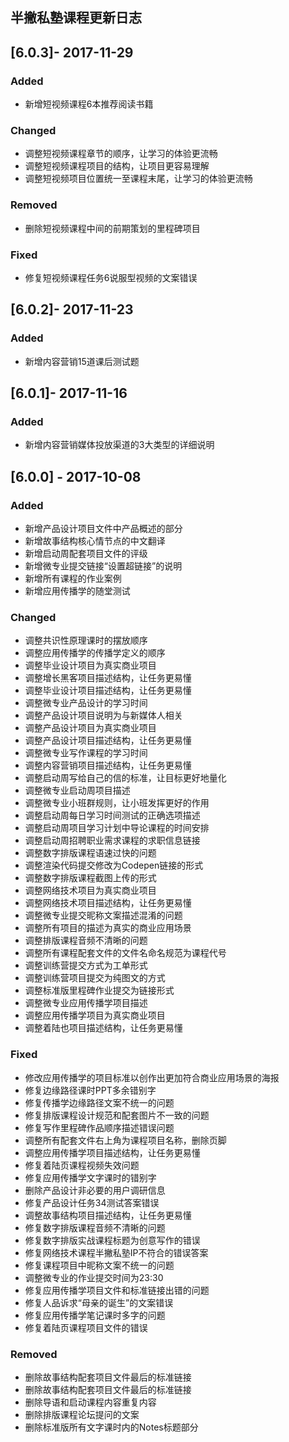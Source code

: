 ## 半撇私塾课程更新日志

## [6.0.3]- 2017-11-29

### Added

- 新增短视频课程6本推荐阅读书籍

### Changed

- 调整短视频课程章节的顺序，让学习的体验更流畅
- 调整短视频课程项目的结构，让项目更容易理解
- 调整短视频项目位置统一至课程末尾，让学习的体验更流畅

### Removed

- 删除短视频课程中间的前期策划的里程碑项目

### Fixed

- 修复短视频课程任务6说服型视频的文案错误

## [6.0.2]- 2017-11-23

### Added

- 新增内容营销15道课后测试题

## [6.0.1]- 2017-11-16

### Added

- 新增内容营销媒体投放渠道的3大类型的详细说明

## [6.0.0] - 2017-10-08

### Added

- 新增产品设计项目文件中产品概述的部分
- 新增故事结构核心情节点的中文翻译
- 新增启动周配套项目文件的评级
- 新增微专业提交链接“设置超链接”的说明
- 新增所有课程的作业案例
- 新增应用传播学的随堂测试

###  Changed

- 调整共识性原理课时的摆放顺序
- 调整应用传播学的传播学定义的顺序
- 调整毕业设计项目为真实商业项目
- 调整增长黑客项目描述结构，让任务更易懂
- 调整毕业设计项目描述结构，让任务更易懂
- 调整微专业产品设计的学习时间
- 调整产品设计项目说明为与新媒体人相关
- 调整产品设计项目为真实商业项目
- 调整产品设计项目描述结构，让任务更易懂
- 调整微专业写作课程的学习时间
- 调整内容营销项目描述结构，让任务更易懂
- 调整启动周写给自己的信的标准，让目标更好地量化
- 调整微专业启动周项目描述
- 调整微专业小班群规则，让小班发挥更好的作用
- 调整启动周每日学习时间测试的正确选项描述
- 调整启动周项目学习计划中导论课程的时间安排
- 调整启动周招聘职业需求课程的求职信息链接
- 调整数字排版课程语速过快的问题
- 调整渲染代码提交修改为Codepen链接的形式
- 调整数字排版课程截图上传的形式
- 调整网络技术项目为真实商业项目
- 调整网络技术项目描述结构，让任务更易懂
- 调整微专业提交昵称文案描述混淆的问题
- 调整所有项目的描述为真实的商业应用场景
- 调整排版课程音频不清晰的问题
- 调整所有课程配套文件的文件名命名规范为课程代号
- 调整训练营提交方式为工单形式
- 调整训练营项目提交为纯图文的方式
- 调整标准版里程碑作业提交为链接形式
- 调整微专业应用传播学项目描述
- 调整应用传播学项目为真实商业项目
- 调整着陆也项目描述结构，让任务更易懂

###   Fixed

- 修改应用传播学的项目标准以创作出更加符合商业应用场景的海报
- 修复边缘路径课时PPT多余错别字
- 修复传播学边缘路径文案不统一的问题
- 修复排版课程设计规范和配套图片不一致的问题
- 修复写作里程碑作品顺序描述错误问题
- 调整所有配套文件右上角为课程项目名称，删除页脚
- 调整应用传播学项目描述结构，让任务更易懂
- 修复着陆页课程视频失效问题
- 修复应用传播学文字课时的错别字
- 删除产品设计非必要的用户调研信息
- 修复产品设计任务34测试答案错误
- 调整故事结构项目描述结构，让任务更易懂
- 修复数字排版课程音频不清晰的问题
- 修复数字排版实战课程标题为创意写作的错误
- 修复网络技术课程半撇私塾IP不符合的错误答案
- 修复课程项目中昵称文案不统一的问题
- 调整微专业的作业提交时间为23:30
- 修复应用传播学项目文件和标准链接出错的问题
- 修复人品诉求“母亲的诞生”的文案错误
- 修复应用传播学笔记课时多字的问题
- 修复着陆页课程项目文件的错误

### Removed

- 删除故事结构配套项目文件最后的标准链接
- 删除故事结构配套项目文件最后的标准链接
- 删除导语和启动课程内容重复内容
- 删除排版课程论坛提问的文案
- 删除标准版所有文字课时内的Notes标题部分


